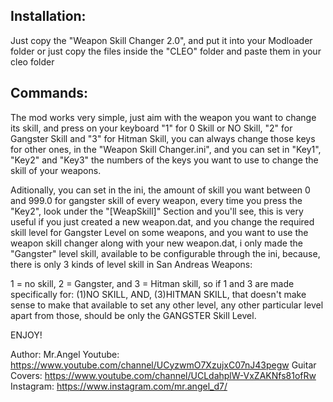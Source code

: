 
Installation:
-------------
Just copy the "Weapon Skill Changer 2.0", and put it into your Modloader folder
or just copy the files inside the "CLEO" folder and paste them in your cleo folder

Commands:
---------
The mod works very simple, just aim with the weapon you want to change its skill, and press on your keyboard "1" for 0 Skill or NO Skill, "2" for Gangster Skill and "3" for Hitman Skill, you can always change those keys for other ones, in the "Weapon Skill Changer.ini", and you can set in "Key1", "Key2" and "Key3" the numbers of the keys you want to use to change the skill of your weapons.

Aditionally, you can set in the ini, the amount of skill you want between 0 and 999.0 for gangster skill of every weapon, every time you press the "Key2", look under the "[WeapSkill]" Section and you'll see, this is very useful if you just created a new weapon.dat, and you change the required skill level for Gangster Level on some weapons, and you want to use the weapon skill changer along with your new weapon.dat, i only made the "Gangster" level skill, available to be configurable through the ini, because, there is only 3 kinds of level skill in San Andreas Weapons: 

1 = no skill, 2 = Gangster, and 3 = Hitman skill, so if 1 and 3 are made specifically for: (1)NO SKILL, AND, (3)HITMAN SKILL, that doesn't make sense to make that available to set any other level, any other particular level apart from those, should be only the GANGSTER Skill Level.

ENJOY!

Author: Mr.Angel
Youtube: https://www.youtube.com/channel/UCyzwmO7XzujxC07nJ43pegw
Guitar Covers: https://www.youtube.com/channel/UCLdahplW-VxZAKNfs81ofRw
Instagram: https://www.instagram.com/mr.angel_d7/